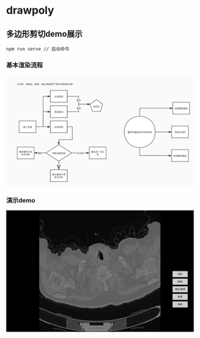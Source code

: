 # drawpoly

## 多边形剪切demo展示

```
npm run serve // 启动命令
```

### 基本渲染流程

![ss](./drawpoly.jpg)

### 演示demo

![ss](./drawpoly.gif)